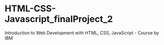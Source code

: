 # HTML-CSS-Javascript_finalProject_2
Introduction to Web Development with HTML, CSS, JavaScript - Course by IBM
